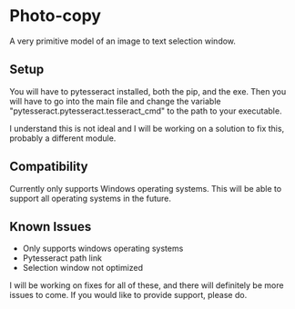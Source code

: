 # Photo-copy
A very primitive model of an image to text selection window.

## Setup
You will have to pytesseract installed, both the pip, and the exe. Then you will have to go into the main file and change the variable "pytesseract.pytesseract.tesseract_cmd" to the path to your executable. 

I understand this is not ideal and I will be working on a solution to fix this, probably a different module. 

## Compatibility
Currently only supports Windows operating systems. This will be able to support all operating systems in the future.

## Known Issues
- Only supports windows operating systems
- Pytesseract path link 
- Selection window not optimized

I will be working on fixes for all of these, and there will definitely be more issues to come. If you would like to provide support, please do. 
